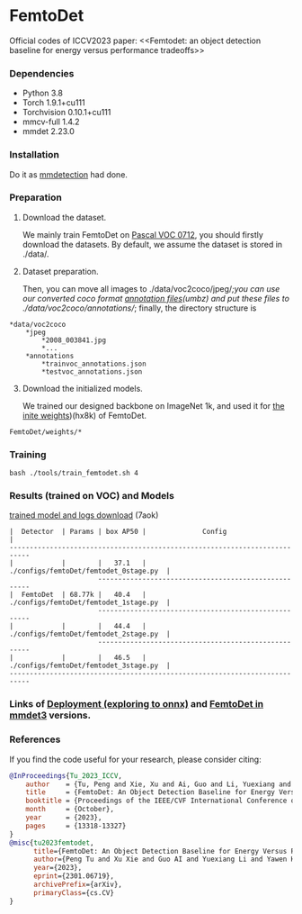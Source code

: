 # FemtoDet
Official codes of ICCV2023 paper: <<Femtodet: an object detection baseline for energy versus performance tradeoffs>>

### Dependencies
* Python 3.8
* Torch 1.9.1+cu111
* Torchvision 0.10.1+cu111
* mmcv-full 1.4.2
* mmdet 2.23.0

### Installation
Do it as [mmdetection](https://github.com/open-mmlab/mmdetection/tree/v2.23.0) had done.

### Preparation
1. Download the dataset.
   
   We mainly train FemtoDet on [Pascal VOC 0712](http://host.robots.ox.ac.uk/pascal/VOC/), you should firstly download the datasets. By default, we assume the dataset is stored in ./data/.

2. Dataset preparation.
   
   Then, you can move all images to ./data/voc2coco/jpeg/*;you can use our converted coco format [annotation files](https://pan.baidu.com/s/1SLgZd_2cLhLFC54lLM3sHg?pwd=umbz)(umbz) and put these files to ./data/voc2coco/annotations/*; finally, the directory structure is

```
*data/voc2coco
    *jpeg
        *2008_003841.jpg
        *...
    *annotations
        *trainvoc_annotations.json
        *testvoc_annotations.json
```

3. Download the initialized models.
   
   We trained our designed backbone on ImageNet 1k, and used it for [the inite weights](https://pan.baidu.com/s/1JGsvlvzPkb5nxGBaRSD7ng?pwd=hx8k))(hx8k) of FemtoDet.

```
FemtoDet/weights/*
```

### Training
```
bash ./tools/train_femtodet.sh 4
```

### Results (trained on VOC) and Models

[trained model and logs download](https://pan.baidu.com/s/1IBpYyhhGA-kg71S_1OJpjA?pwd=7aok) (7aok)
```
|  Detector  | Params | box AP50 |              Config                    | 
---------------------------------------------------------------------------
|            |        |   37.1   | ./configs/femtoDet/femtodet_0stage.py  |
                      -----------------------------------------------------
|  FemtoDet  | 68.77k |   40.4   | ./configs/femtoDet/femtodet_1stage.py  |
                      -----------------------------------------------------
|            |        |   44.4   | ./configs/femtoDet/femtodet_2stage.py  |
                      -----------------------------------------------------
|            |        |   46.5   | ./configs/femtoDet/femtodet_3stage.py  |
---------------------------------------------------------------------------
```

### Links of [Deployment (exploring to onnx)](https://github.com/xiexu666/FemtoDet_deploy) and [FemtoDet in mmdet3](https://github.com/xiexu666/FemtoDet_mmdet3) versions.

### References
If you find the code useful for your research, please consider citing:
```bib
@InProceedings{Tu_2023_ICCV,
    author    = {Tu, Peng and Xie, Xu and Ai, Guo and Li, Yuexiang and Huang, Yawen and Zheng, Yefeng},
    title     = {FemtoDet: An Object Detection Baseline for Energy Versus Performance Tradeoffs},
    booktitle = {Proceedings of the IEEE/CVF International Conference on Computer Vision (ICCV)},
    month     = {October},
    year      = {2023},
    pages     = {13318-13327}
}
@misc{tu2023femtodet,
      title={FemtoDet: An Object Detection Baseline for Energy Versus Performance Tradeoffs}, 
      author={Peng Tu and Xu Xie and Guo AI and Yuexiang Li and Yawen Huang and Yefeng Zheng},
      year={2023},
      eprint={2301.06719},
      archivePrefix={arXiv},
      primaryClass={cs.CV}
}
```
